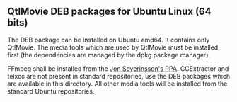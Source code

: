 QtlMovie DEB packages for Ubuntu Linux (64 bits)
------------------------------------------------

The DEB package can be installed on Ubuntu amd64. It contains only QtlMovie.
The media tools which are used by QtlMovie must be installed first (the
dependencies are managed by the dpkg package manager).

FFmpeg shall be installed from the [Jon Severinsson's PPA](https://launchpad.net/~jon-severinsson/+archive/ffmpeg).
CCExtractor and telxcc are not present in standard repositories, use the DEB
packages which are available in this directory. All other media tools will be
installed from the standard Ubuntu repositories.
